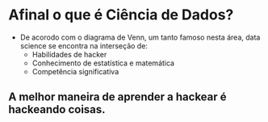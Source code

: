 # Afinal o que é Ciência de Dados?

* De acorodo com o diagrama de Venn, um tanto famoso nesta área, data science se encontra na interseção de:
  * Habilidades de hacker
  * Conhecimento de estatística e matemática
  * Competência significativa

## A melhor maneira de aprender a hackear é hackeando coisas.


